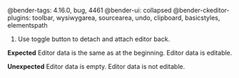@bender-tags: 4.16.0, bug, 4461
@bender-ui: collapsed
@bender-ckeditor-plugins: toolbar, wysiwygarea, sourcearea, undo, clipboard, basicstyles, elementspath

1. Use toggle button to detach and attach editor back.

**Expected** Editor data is the same as at the beginning. Editor data is editable.

**Unexpected** Editor data is empty. Editor data is not editable.
